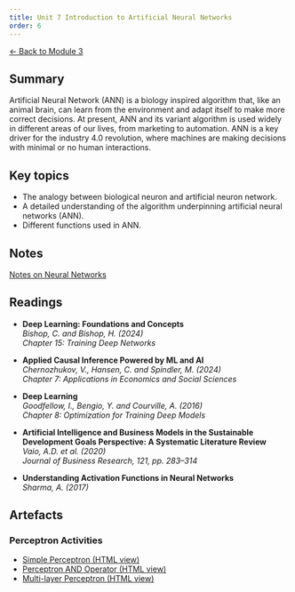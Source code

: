 ```yaml
---
title: Unit 7 Introduction to Artificial Neural Networks
order: 6
---
```


[← Back to Module 3](./)

## Summary
Artificial Neural Network (ANN) is a biology inspired algorithm that, like an animal brain, can learn from the environment and adapt itself to make more correct decisions. At present, ANN and its variant algorithm is used widely in different areas of our lives, from marketing to automation. ANN is a key driver for the industry 4.0 revolution, where machines are making decisions with minimal or no human interactions.

## Key topics
- The analogy between biological neuron and artificial neuron network.
- A detailed understanding of the algorithm underpinning artificial neural networks (ANN).
- Different functions used in ANN.

## Notes
[Notes on Neural Networks](../../artefacts/module-3/unit-7-notes-on-neural-networks.md)

## Readings
- **Deep Learning: Foundations and Concepts**  
  *Bishop, C. and Bishop, H. (2024)*  
  *Chapter 15: Training Deep Networks*  

- **Applied Causal Inference Powered by ML and AI**  
  *Chernozhukov, V., Hansen, C. and Spindler, M. (2024)*  
  *Chapter 7: Applications in Economics and Social Sciences*  

- **Deep Learning**  
  *Goodfellow, I., Bengio, Y. and Courville, A. (2016)*  
  *Chapter 8: Optimization for Training Deep Models*  

- **Artificial Intelligence and Business Models in the Sustainable Development Goals Perspective: A Systematic Literature Review**  
  *Vaio, A.D. et al. (2020)*  
  *Journal of Business Research, 121, pp. 283–314*  

- **Understanding Activation Functions in Neural Networks**  
  *Sharma, A. (2017)*  

## Artefacts

### Perceptron Activities
- <a href="../../artefacts/module-3/html/unit-7-simple-perceptron.html" target="_blank" rel="noopener noreferrer">Simple Perceptron (HTML view)</a>
- <a href="../../artefacts/module-3/html/unit-7-perceptron-and-operator.html" target="_blank" rel="noopener noreferrer">Perceptron AND Operator (HTML view)</a>
- <a href="../../artefacts/module-3/html/unit-7-ml-perceptron.html" target="_blank" rel="noopener noreferrer">Multi-layer Perceptron (HTML view)</a>
